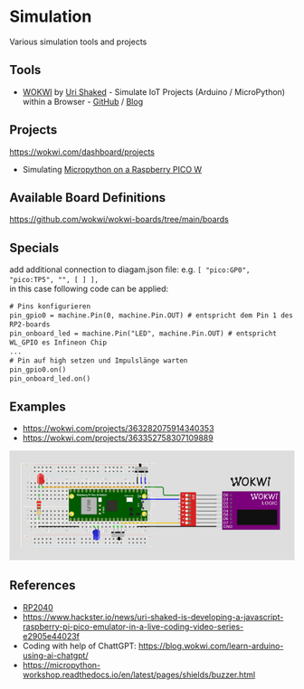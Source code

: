 # Simulation
Various simulation tools and projects

## Tools
- [WOKWI](https://wokwi.com/) by [Uri Shaked](https://hackaday.io/urishaked)  - Simulate IoT Projects (Arduino / MicroPython) within a Browser - [GitHub](https://github.com/wokwi) / [Blog](https://blog.wokwi.com/)

## Projects

https://wokwi.com/dashboard/projects

 - Simulating [Micropython on a Raspberry PICO W](https://github.com/griemide/MicroPython/tree/master/RP2040)
 
## Available Board Definitions
https://github.com/wokwi/wokwi-boards/tree/main/boards

## Specials

add additional connection to diagam.json file: e.g. ```[ "pico:GP0", "pico:TP5", "", [ ] ], ```  
in this case following code can be applied:
``` micropython
# Pins konfigurieren
pin_gpio0 = machine.Pin(0, machine.Pin.OUT) # entspricht dem Pin 1 des RP2-boards
pin_onboard_led = machine.Pin("LED", machine.Pin.OUT) # entspricht WL_GPIO es Infineon Chip
...
# Pin auf high setzen und Impulslänge warten
pin_gpio0.on()
pin_onboard_led.on()
```

## Examples

- https://wokwi.com/projects/363282075914340353
- https://wokwi.com/projects/363352758307109889

![2](https://github.com/griemide/simulation/blob/main/%C2%B5P_RP2040_Pulse-Generator-2/%C2%B5P_RP2040_Pulse-Generator-2.gif)


## References

- [RP2040](https://hackaday.io/course/178733-raspberry-pi-pico-and-rp2040-the-deep-dive) 
- https://www.hackster.io/news/uri-shaked-is-developing-a-javascript-raspberry-pi-pico-emulator-in-a-live-coding-video-series-e2905e44023f
- Coding with help of ChattGPT: https://blog.wokwi.com/learn-arduino-using-ai-chatgpt/
- https://micropython-workshop.readthedocs.io/en/latest/pages/shields/buzzer.html
